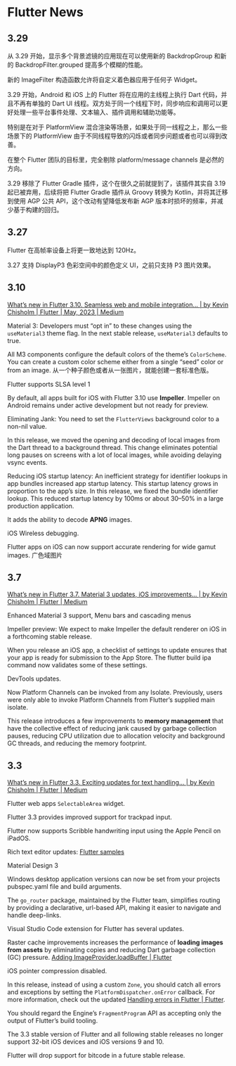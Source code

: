 # Flutter News

## 3.29

从 3.29 开始，显示多个背景滤镜的应用现在可以使用新的 BackdropGroup 和新的 BackdropFilter.grouped 提高多个模糊的性能。

新的 ImageFilter 构造函数允许将自定义着色器应用于任何子 Widget。

3.29 开始，Android 和 iOS 上的 Flutter 将在应用的主线程上执行 Dart 代码，并且不再有单独的 Dart UI 线程。双方处于同一个线程下时，同步响应和调用可以更好处理一些平台事件处理、文本输入、插件调用和辅助功能等。

特别是在对于 PlatformView 混合渲染等场景，如果处于同一线程之上，那么一些场景下的 PlatformView 由于不同线程导致的闪烁或者同步问题或者也可以得到改善。

在整个 Flutter 团队的目标里，完全剔除 platform/message channels 是必然的方向。

3.29 移除了 Flutter Gradle 插件，这个在很久之前就提到了，该插件其实自 3.19 起已被弃用，后续将把 Flutter Gradle 插件从 Groovy 转换为 Kotlin，并将其迁移到使用 AGP 公共 API，这个改动有望降低发布新 AGP 版本时损坏的频率，并减少基于构建的回归。

## 3.27

Flutter 在高帧率设备上将更一致地达到 120Hz。

3.27 支持 DisplayP3 色彩空间中的颜色定义 UI，之前只支持 P3 图片效果。

## 3.10

[What’s new in Flutter 3.10. Seamless web and mobile integration… | by Kevin Chisholm | Flutter | May, 2023 | Medium](https://medium.com/flutter/whats-new-in-flutter-3-10-b21db2c38c73)

Material 3: Developers must “opt in” to these changes using the `useMaterial3` theme flag. In the next stable release, `useMaterial3` defaults to true.

All M3 components configure the default colors of the theme’s `ColorScheme`. You can create a custom color scheme either from a single “seed” color or from an image. 从一个种子颜色或者从一张图片，就能创建一套标准色版。

Flutter supports SLSA level 1

By default, all apps built for iOS with Flutter 3.10 use **Impeller**. Impeller on Android remains under active development but not ready for preview.

Eliminating Jank: You need to set the `FlutterViews` background color to a non-nil value.

In this release, we moved the opening and decoding of local images from the Dart thread to a background thread. This change eliminates potential long pauses on screens with a lot of local images, while avoiding delaying vsync events.

Reducing iOS startup latency: An inefficient strategy for identifier lookups in app bundles increased app startup latency. This startup latency grows in proportion to the app’s size. In this release, we fixed the bundle identifier lookup. This reduced startup latency by 100ms or about 30–50% in a large production application.

It adds the ability to decode **APNG** images.

iOS Wireless debugging.

Flutter apps on iOS can now support accurate rendering for wide gamut images. 广色域图片

## 3.7

[What’s new in Flutter 3.7. Material 3 updates, iOS improvements… | by Kevin Chisholm | Flutter | Medium](https://medium.com/flutter/whats-new-in-flutter-3-7-38cbea71133c)

Enhanced Material 3 support, Menu bars and cascading menus

Impeller preview: We expect to make Impeller the default renderer on iOS in a forthcoming stable release.

When you release an iOS app, a checklist of settings to update ensures that your app is ready for submission to the App Store. The flutter build ipa command now validates some of these settings.

DevTools updates.

Now Platform Channels can be invoked from any Isolate. Previously, users were only able to invoke Platform Channels from Flutter’s supplied main isolate.

This release introduces a few improvements to **memory management** that have the collective effect of reducing jank caused by garbage collection pauses, reducing CPU utilization due to allocation velocity and background GC threads, and reducing the memory footprint.

## 3.3

[What’s new in Flutter 3.3. Exciting updates for text handling… | by Kevin Chisholm | Flutter | Medium](https://medium.com/flutter/whats-new-in-flutter-3-3-893c7b9af1ff)

Flutter web apps `SelectableArea` widget.

Flutter 3.3 provides improved support for trackpad input.

Flutter now supports Scribble handwriting input using the Apple Pencil on iPadOS.

Rich text editor updates: [Flutter samples](https://flutter.github.io/samples/rich_text_editor.html)

Material Design 3

Windows desktop application versions can now be set from your projects pubspec.yaml file and build arguments.

The `go_router` package, maintained by the Flutter team, simplifies routing by providing a declarative, url-based API, making it easier to navigate and handle deep-links.

Visual Studio Code extension for Flutter has several updates.

Raster cache improvements increases the performance of **loading images from assets** by eliminating copies and reducing Dart garbage collection (GC) pressure. [Adding ImageProvider.loadBuffer | Flutter](https://docs.flutter.dev/release/breaking-changes/image-provider-load-buffer)

iOS pointer compression disabled.

In this release, instead of using a custom `Zone`, you should catch all errors and exceptions by setting the `PlatformDispatcher.onError` callback. For more information, check out the updated [Handling errors in Flutter | Flutter](https://docs.flutter.dev/testing/errors).

You should regard the Engine’s `FragmentProgram` API as accepting only the output of Flutter’s build tooling.

The 3.3 stable version of Flutter and all following stable releases no longer support 32-bit iOS devices and iOS versions 9 and 10.

Flutter will drop support for bitcode in a future stable release.
